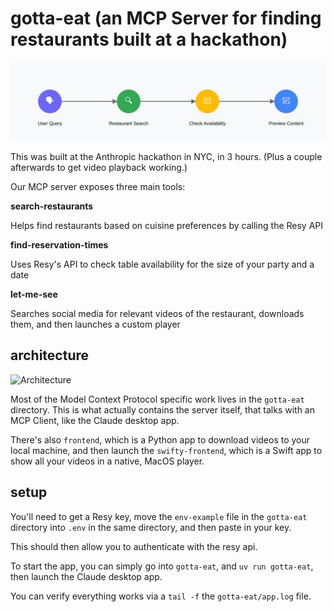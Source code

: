 # gotta-eat (an MCP Server for finding restaurants built at a hackathon)

![User workflow](./assets/gotta-eat-user-flow.svg)

This was built at the Anthropic hackathon in NYC, in 3 hours. (Plus a couple afterwards to get video playback working.)

Our MCP server exposes three main tools:

**search-restaurants** 

Helps find restaurants based on cuisine preferences by calling the Resy API

**find-reservation-times** 

Uses Resy's API to check table availability for the size of your party and a date

**let-me-see** 

Searches social media for relevant videos of the restaurant, downloads them, and then launches a custom player

## architecture

![Architecture](./assets/architecture.png)

Most of the Model Context Protocol specific work lives in the `gotta-eat` directory. This is what actually contains the server itself, that talks with an MCP Client, like the Claude desktop app.

There's also `frontend`, which is a Python app to download videos to your local machine, and then launch the `swifty-frontend`, which is a Swift app to show all your videos in a native, MacOS player.

## setup

You'll need to get a Resy key, move the `env-example` file in the `gotta-eat` directory into `.env` in the same directory, and then paste in your key.

This should then allow you to authenticate with the resy api.

To start the app, you can simply go into `gotta-eat`, and `uv run gotta-eat`, then launch the Claude desktop app.

You can verify everything works via a `tail -f` the `gotta-eat/app.log` file.